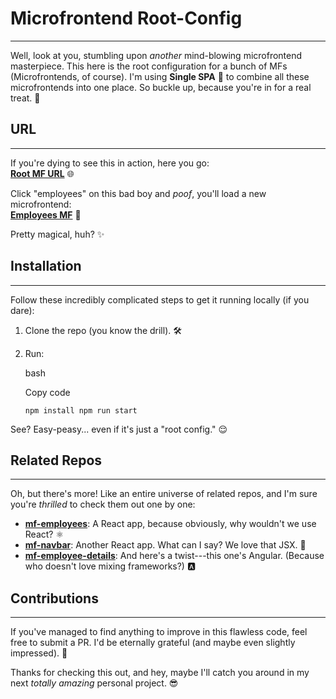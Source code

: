 Microfrontend Root-Config
=========================

* * * * *

Well, look at you, stumbling upon *another* mind-blowing microfrontend masterpiece. This here is the root configuration for a bunch of MFs (Microfrontends, of course). I'm using **Single SPA** 🧩 to combine all these microfrontends into one place. So buckle up, because you're in for a real treat. 🎢

URL
---

* * * * *

If you're dying to see this in action, here you go:\
**[Root MF URL](https://hi-malay.github.io/mf-root-config/)** 🌐

Click "employees" on this bad boy and *poof*, you'll load a new microfrontend:\
**[Employees MF](https://hi-malay.github.io/mf-root-config/employees)** 🎉

Pretty magical, huh? ✨

Installation
------------

* * * * *

Follow these incredibly complicated steps to get it running locally (if you dare):

1.  Clone the repo (you know the drill). 🛠️

2.  Run:

    bash

    Copy code

    `npm install
    npm run start`

See? Easy-peasy... even if it's just a "root config." 😌

Related Repos
-------------

* * * * *

Oh, but there's more! Like an entire universe of related repos, and I'm sure you're *thrilled* to check them out one by one:

-   **[mf-employees](https://github.com/hi-malay/mf-employees)**: A React app, because obviously, why wouldn't we use React? ⚛️
-   **[mf-navbar](https://github.com/hi-malay/mf-navbar)**: Another React app. What can I say? We love that JSX. 📐
-   **[mf-employee-details](https://github.com/hi-malay/mf-employee-details)**: And here's a twist---this one's Angular. (Because who doesn't love mixing frameworks?) 🅰️

Contributions
-------------

* * * * *

If you've managed to find anything to improve in this flawless code, feel free to submit a PR. I'd be eternally grateful (and maybe even slightly impressed). 🙏

Thanks for checking this out, and hey, maybe I'll catch you around in my next *totally amazing* personal project. 😎
